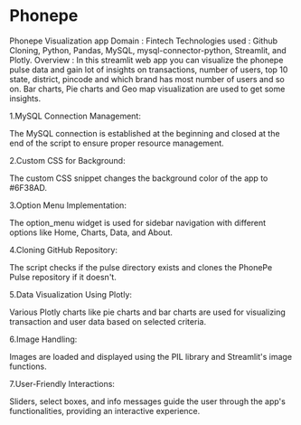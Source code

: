 # Phonepe
Phonepe Visualization app
Domain : Fintech
Technologies used : Github Cloning, Python, Pandas, MySQL, mysql-connector-python, Streamlit, and Plotly.
Overview : In this streamlit web app you can visualize the phonepe pulse data and gain lot of insights on transactions, number of users, top 10 state, district, pincode and which brand has most number of users and so on. Bar charts, Pie charts and Geo map visualization are used to get some insights.

1.MySQL Connection Management:

The MySQL connection is established at the beginning and closed at the end of the script to ensure proper resource management.

2.Custom CSS for Background:

The custom CSS snippet changes the background color of the app to #6F38AD.

3.Option Menu Implementation:

The option_menu widget is used for sidebar navigation with different options like Home, Charts, Data, and About.

4.Cloning GitHub Repository:

The script checks if the pulse directory exists and clones the PhonePe Pulse repository if it doesn't.

5.Data Visualization Using Plotly:

Various Plotly charts like pie charts and bar charts are used for visualizing transaction and user data based on selected criteria.

6.Image Handling:

Images are loaded and displayed using the PIL library and Streamlit's image functions.

7.User-Friendly Interactions:

Sliders, select boxes, and info messages guide the user through the app's functionalities, providing an interactive experience.
